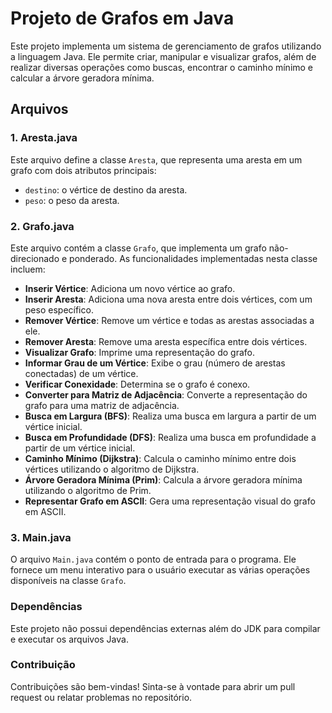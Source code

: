 # Projeto de Grafos em Java

Este projeto implementa um sistema de gerenciamento de grafos utilizando a linguagem Java. Ele permite criar, manipular e visualizar grafos, além de realizar diversas operações como buscas, encontrar o caminho mínimo e calcular a árvore geradora mínima.

## Arquivos

### 1. Aresta.java
Este arquivo define a classe `Aresta`, que representa uma aresta em um grafo com dois atributos principais:
- `destino`: o vértice de destino da aresta.
- `peso`: o peso da aresta.

### 2. Grafo.java
Este arquivo contém a classe `Grafo`, que implementa um grafo não-direcionado e ponderado. As funcionalidades implementadas nesta classe incluem:
- **Inserir Vértice**: Adiciona um novo vértice ao grafo.
- **Inserir Aresta**: Adiciona uma nova aresta entre dois vértices, com um peso específico.
- **Remover Vértice**: Remove um vértice e todas as arestas associadas a ele.
- **Remover Aresta**: Remove uma aresta específica entre dois vértices.
- **Visualizar Grafo**: Imprime uma representação do grafo.
- **Informar Grau de um Vértice**: Exibe o grau (número de arestas conectadas) de um vértice.
- **Verificar Conexidade**: Determina se o grafo é conexo.
- **Converter para Matriz de Adjacência**: Converte a representação do grafo para uma matriz de adjacência.
- **Busca em Largura (BFS)**: Realiza uma busca em largura a partir de um vértice inicial.
- **Busca em Profundidade (DFS)**: Realiza uma busca em profundidade a partir de um vértice inicial.
- **Caminho Mínimo (Dijkstra)**: Calcula o caminho mínimo entre dois vértices utilizando o algoritmo de Dijkstra.
- **Árvore Geradora Mínima (Prim)**: Calcula a árvore geradora mínima utilizando o algoritmo de Prim.
- **Representar Grafo em ASCII**: Gera uma representação visual do grafo em ASCII.

### 3. Main.java
O arquivo `Main.java` contém o ponto de entrada para o programa. Ele fornece um menu interativo para o usuário executar as várias operações disponíveis na classe `Grafo`.

### Dependências
Este projeto não possui dependências externas além do JDK para compilar e executar os arquivos Java.

### Contribuição
Contribuições são bem-vindas! Sinta-se à vontade para abrir um pull request ou relatar problemas no repositório.





